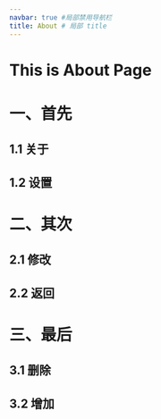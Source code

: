 ```yaml
---
navbar: true #局部禁用导航栏
title: About # 局部 title
---
```


# This is About Page


# 一、首先
## 1.1 关于
## 1.2 设置

# 二、其次
## 2.1 修改
## 2.2 返回

# 三、最后
## 3.1 删除
## 3.2 增加
